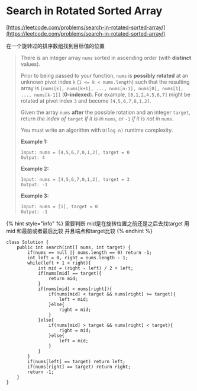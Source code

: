 # Search in Rotated Sorted Array

[https://leetcode.com/problems/search-in-rotated-sorted-array/](https://leetcode.com/problems/search-in-rotated-sorted-array/)

在一个旋转过的排序数组找到目标值的位置

> There is an integer array `nums` sorted in ascending order (with **distinct** values).
>
> Prior to being passed to your function, `nums` is **possibly rotated** at an unknown pivot index `k` (`1 <= k < nums.length`) such that the resulting array is `[nums[k], nums[k+1], ..., nums[n-1], nums[0], nums[1], ..., nums[k-1]]` (**0-indexed**). For example, `[0,1,2,4,5,6,7]` might be rotated at pivot index `3` and become `[4,5,6,7,0,1,2]`.
>
> Given the array `nums` **after** the possible rotation and an integer `target`, return _the index of_ `target` _if it is in_ `nums`_, or_ `-1` _if it is not in_ `nums`.
>
> You must write an algorithm with `O(log n)` runtime complexity.
>
> &#x20;
>
> **Example 1:**
>
> ```
> Input: nums = [4,5,6,7,0,1,2], target = 0
> Output: 4
> ```
>
> **Example 2:**
>
> ```
> Input: nums = [4,5,6,7,0,1,2], target = 3
> Output: -1
> ```
>
> **Example 3:**
>
> ```
> Input: nums = [1], target = 0
> Output: -1
> ```

{% hint style="info" %}
需要判断 mid是在旋转位置之前还是之后去找target 用mid 和最前或者最后比较 并且端点和target比较
{% endhint %}

```
class Solution {
    public int search(int[] nums, int target) {
        if(nums == null || nums.length == 0) return -1;
        int left = 0, right = nums.length - 1;
        while(left + 1 < right){
            int mid = (right - left) / 2 + left;
            if(nums[mid] == target){
                return mid;
            }
            if(nums[mid] < nums[right]){
                if(nums[mid] < target && nums[right] >= target){
                    left = mid;
                }else{
                    right = mid;
                }
            }else{
                if(nums[mid] > target && nums[right] < target){
                    right = mid;
                }else{
                    left = mid;
                }
            }
        }
        if(nums[left] == target) return left;
        if(nums[right] == target) return right;
        return -1;
    }
}
```
